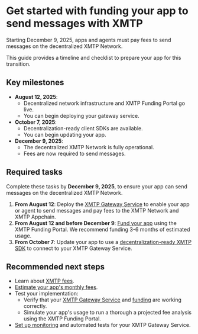 # Get started with funding your app to send messages with XMTP

Starting December 9, 2025, apps and agents must pay fees to send messages on the decentralized XMTP Network.

This guide provides a timeline and checklist to prepare your app for this transition.

## Key milestones

- **August 12, 2025**:
  - Decentralized network infrastructure and XMTP Funding Portal go live.
  - You can begin deploying your gateway service.
- **October 7, 2025**:
  - Decentralization-ready client SDKs are available.
  - You can begin updating your app.
- **December 9, 2025**:
  - The decentralized XMTP Network is fully operational.
  - Fees are now required to send messages.

## Required tasks

Complete these tasks by **December 9, 2025**, to ensure your app can send messages on the decentralized XMTP Network.

1. **From August 12**: Deploy the [XMTP Gateway Service](/fund-apps/run-gateway) to enable your app or agent to send messages and pay fees to the XMTP Network and XMTP Appchain.
2. **From August 12 and before December 9**: [Fund your app](/fund-apps/fund-your-app) using the XMTP Funding Portal. We recommend funding 3-6 months of estimated usage.
3. **From October 7**: Update your app to use a [decentralization-ready XMTP SDK](/fund-apps/update-sdk) to connect to your XMTP Gateway Service.

## Recommended next steps

- Learn about [XMTP fees](/fund-apps/understand-fees).
- [Estimate your app's monthly fees](/fund-apps/calculate-fees#estimate-xmtp-fees).
- Test your implementation:
  - Verify that your [XMTP Gateway Service](/fund-apps/run-gateway) and [funding](/fund-apps/fund-your-app) are working correctly.
  - Simulate your app's usage to run a thorough a projected fee analysis using the XMTP Funding Portal.
- [Set up monitoring](/fund-apps/run-gateway#metrics-and-observability) and automated tests for your XMTP Gateway Service.
